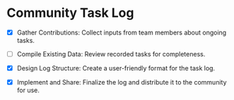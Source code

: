 

# Community Task Log

- [x] Gather Contributions: Collect inputs from team members about ongoing tasks.
- [ ] Compile Existing Data: Review recorded tasks for completeness.

- [x] Design Log Structure: Create a user-friendly format for the task log.

- [x] Implement and Share: Finalize the log and distribute it to the community for use.